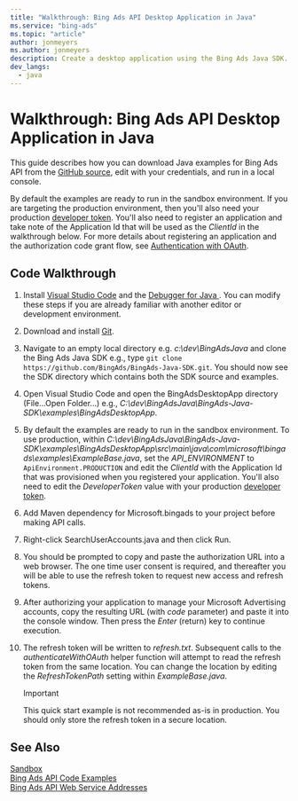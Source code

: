```yaml
---
title: "Walkthrough: Bing Ads API Desktop Application in Java"
ms.service: "bing-ads"
ms.topic: "article"
author: jonmeyers
ms.author: jonmeyers
description: Create a desktop application using the Bing Ads Java SDK.
dev_langs:
  - java
---
```

# Walkthrough: Bing Ads API Desktop Application in Java
This guide describes how you can download Java examples for Bing Ads API from the [GitHub source](https://github.com/BingAds/BingAds-Java-SDK), edit with your credentials, and run in a local console. 

By default the examples are ready to run in the sandbox environment. If you are targeting the production environment, then you'll also need your production [developer token](get-started.md#get-developer-token). You'll also need to register an application and take note of the Application Id that will be used as the *ClientId* in the walkthrough below. For more details about registering an application and the authorization code grant flow, see [Authentication with OAuth](authentication-oauth.md).  

## <a name="code"></a>Code Walkthrough

1. Install [Visual Studio Code](https://code.visualstudio.com/) and the [Debugger for Java ](https://marketplace.visualstudio.com/items?itemName=vscjava.vscode-java-debug). You can modify these steps if you are already familiar with another editor or development environment. 
1. Download and install [Git](https://git-scm.com/downloads). 
1. Navigate to an empty local directory e.g. *c:\dev\BingAdsJava* and clone the Bing Ads Java SDK e.g., type `git clone https://github.com/BingAds/BingAds-Java-SDK.git`. You should now see the SDK directory which contains both the SDK source and examples. 
1. Open Visual Studio Code and open the BingAdsDesktopApp directory (File...Open Folder...) e.g., *C:\dev\BingAdsJava\BingAds-Java-SDK\examples\BingAdsDesktopApp*.  
1. By default the examples are ready to run in the sandbox environment. To use production, within *C:\dev\BingAdsJava\BingAds-Java-SDK\examples\BingAdsDesktopApp\src\main\java\com\microsoft\bingads\examples\ExampleBase.java*, set the *API_ENVIRONMENT* to ```ApiEnvironment.PRODUCTION``` and edit the *ClientId* with the Application Id that was provisioned when you registered your application. You'll also need to edit the *DeveloperToken* value with your production [developer token](get-started.md#get-developer-token). 
1. Add Maven dependency for Microsoft.bingads to your project before making API calls.
1. Right-click SearchUserAccounts.java and then click Run. 
1. You should be prompted to copy and paste the authorization URL into a web browser. The one time user consent is required, and thereafter you will be able to use the refresh token to request new access and refresh tokens.
1. After authorizing your application to manage your Microsoft Advertising accounts, copy the resulting URL (with *code* parameter) and paste it into the console window. Then press the *Enter* (return) key to continue execution.
1. The refresh token will be written to *refresh.txt*. Subsequent calls to the *authenticateWithOAuth* helper function will attempt to read the refresh token from the same location. You can change the location by editing the *RefreshTokenPath* setting within *ExampleBase.java*.

   > [!IMPORTANT] 
   > This quick start example is not recommended as-is in production. You should only store the refresh token in a secure location.


## See Also
[Sandbox](sandbox.md)  
[Bing Ads API Code Examples](code-examples.md)  
[Bing Ads API Web Service Addresses](web-service-addresses.md)  

